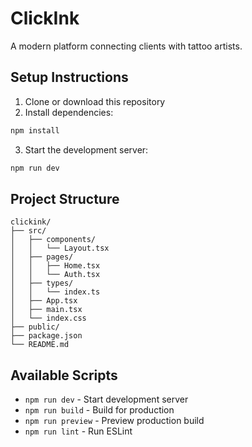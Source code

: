# ClickInk

A modern platform connecting clients with tattoo artists.

## Setup Instructions

1. Clone or download this repository
2. Install dependencies:
```bash
npm install
```
3. Start the development server:
```bash
npm run dev
```

## Project Structure

```
clickink/
├── src/
│   ├── components/
│   │   └── Layout.tsx
│   ├── pages/
│   │   ├── Home.tsx
│   │   └── Auth.tsx
│   ├── types/
│   │   └── index.ts
│   ├── App.tsx
│   ├── main.tsx
│   └── index.css
├── public/
├── package.json
└── README.md
```

## Available Scripts

- `npm run dev` - Start development server
- `npm run build` - Build for production
- `npm run preview` - Preview production build
- `npm run lint` - Run ESLint